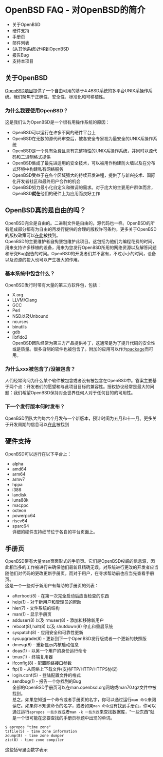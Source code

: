 # OpenBSD FAQ - 对OpenBSD的简介  

- 关于OpenBSD
- 硬件支持
- 手册页
- 邮件列表
- (从其他系统)迁移到OpenBSD
- 报告Bug
- 支持本项目

## 关于OpenBSD
[OpenBSD项目](https://openbsd.org/index.html)提供了一个自由可用的基于4.4BSD系统的多平台UNIX系操作系统。我们聚焦于正确性、安全性、标准化和可移植性。  

### 为什么我要使用OpenBSD？  
这是我们认为OpenBSD是一个很有用操作系统的原因：
- OpenBSD可以运行在许多不同的硬件平台上  
- OpenBSD在无数的源代码审查后，被各安全专家视为最安全的UNIX系操作系统  
- OpenBSD是一个具有免费且具有完整特性的UNIX系操作系统，并同时以源代码和二进制格式提供  
- OpenBSD集成了最先进适用的安全技术，可以被用作构建防火墙以及在分布式环境中构建私有网络服务  
- OpenBSD受益于在各个区域强大的持续开发进程，提供了与新兴技术、国际化开发者社区和最终用户合作的机会  
- OpenBSD努力最小化自定义和微调的需求。对于庞大的主要用户群体而言，OpenBSD**就在**他们的硬件上为应用而良好工作  

## OpenBSD真的是自由的吗？  
OpenBSD完全是自由的。二进制文件是自由的，源代码也一样。OpenBSD的所有组成部分都有为自由的再发行提供的合理的版权许可条约。更多关于OpenBSD的版权政策可以[在此](https://www.openbsd.org/policy.html)被找到。  
OpenBSD的主要维护者自掏腰包维护此项目。这包括为他们为编程花费的时间，用来支持许多移植的设备，用来为您发行OpenBSD所用的网络资源以及解答问题和研究Bug报告的时间。OpenBSD的开发者们并不富有，不过小小的时间，设备以及资源的投入也可以产生极大的作用。

### 基本系统中包含什么？ 
OpenBSD发行时带有大量的第三方软件包，包括：
- X.org  
- LLVM/Clang  
- GCC  
- Perl  
- NSD以及Unbound  
- ncurses  
- binutils  
- gdb  
- libfido2  
OpenBSD团队经常为第三方产品提供补丁，这通常是为了提升代码的安全性或是质量。很多自制的软件也被包含了。附加的应用可以作为[package](https://www.openbsd.org/faq/faq15.html)而可用。  

### 为什么xxx被包含了/没被包含？
人们经常询问为什么某个软件被包含或者没有被包含在OpenBSD中。答案主要基于两个点：开发者们的愿望和与此项目目标的兼容性。授权协议经常是最大的问题：我们希望OpenBSD保持对全世界任何人对于任何目的的可用性。  

### 下一个发行版本何时发布？  
OpenBSD团队大约每六个月发布一个新版本，预计时间为五月和十一月。更多关于开发周期的信息可以[在此](https://www.openbsd.org/faq/faq5.html#Flavors)被找到  

## 硬件支持  
OpenBSD可以运行在以下平台上：
- alpha  
- amd64  
- arm64  
- armv7  
- hppa  
- i386  
- landisk  
- luna88k  
- macppc  
- octeon  
- powerpc64  
- riscv64  
- sparc64  
详细的硬件支持细节位于各自的平台页面上。  

## 手册页  
OpenBSD带有大量man页面形式的手册页。它们是OpenBSD权威的信息源，因此相当多的工作被进行来确保他们最新且精确无误。对系统进行更改的开发者应当随他们对代码的更改更新手册页。而对于用户，在寻求帮助前也应当先查看手册页。  
这是一个一些对于新用户有帮助的手册页的列表：
- afterboot(8) - 在第一次完全启动后应当检查的东西  
- help(1) - 对于新用户和管理员的帮助  
- hier(7) - 文件系统的结构  
- man(1) - 显示手册页  
- adduser(8) 以及 rmuser(8) - 添加和移除新用户  
- reboot(8),halt(8) 以及 shutdown(8) 停止和重启系统  
- syspatch(8) - 应用安全和可靠性更新  
- sysupgrade(8) - 更新到下一个OpenBSD发行版或者一个更新的快照版  
- dmesg(8) - 重新显示内核启动信息  
- doas(1) - 以另一个用户的身份运行命令  
- tmux(1) - 终端复用器  
- ifconfig(8) - 配置网络接口参数  
- ftp(1) - 从网络上下载文件(支持FTP/HTTP/HTTPS协议)  
- login.conf(5) - 登陆配置文件的格式  
- sendbug(1) - 报告一个你找到的Bug  
全部的OpenBSD手册页可以在man.openbsd.org网站或man70.tgz文件中被找到。  
总之，如果您知道一个命令或者手册页的名字，你可以通过运行``man 命令``来阅读它。如果你不知道命令的名字，或者如果``man 命令``没有找到手册页，你可以通过运行``apropos 一些东西``或者``man -k 一些东西``来查找数据库，“一些东西”就是一个很可能在您要查找的手册页标题中出现的单词。  
```
$ apropos "time zone"
tzfile(5) - time zone information
zdump(8) - time zone dumper
zic(8) - time zone compiler
```
这些括号里面数字表示
